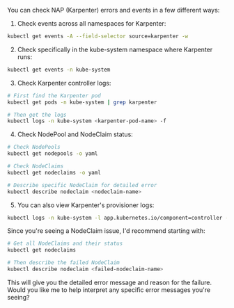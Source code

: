 You can check NAP (Karpenter) errors and events in a few different ways:

1. Check events across all namespaces for Karpenter:
```bash
kubectl get events -A --field-selector source=karpenter -w
```

2. Check specifically in the kube-system namespace where Karpenter runs:
```bash
kubectl get events -n kube-system
```

3. Check Karpenter controller logs:
```bash
# First find the Karpenter pod
kubectl get pods -n kube-system | grep karpenter

# Then get the logs
kubectl logs -n kube-system <karpenter-pod-name> -f
```

4. Check NodePool and NodeClaim status:
```bash
# Check NodePools
kubectl get nodepools -o yaml

# Check NodeClaims
kubectl get nodeclaims -o yaml

# Describe specific NodeClaim for detailed error
kubectl describe nodeclaim <nodeclaim-name>
```

5. You can also view Karpenter's provisioner logs:
```bash
kubectl logs -n kube-system -l app.kubernetes.io/component=controller -f
```

Since you're seeing a NodeClaim issue, I'd recommend starting with:
```bash
# Get all NodeClaims and their status
kubectl get nodeclaims

# Then describe the failed NodeClaim
kubectl describe nodeclaim <failed-nodeclaim-name>
```

This will give you the detailed error message and reason for the failure. Would you like me to help interpret any specific error messages you're seeing?
